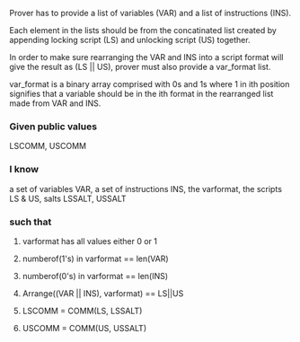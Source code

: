 Prover has to provide a list of variables (VAR) and a list of instructions (INS).

Each element in the lists should be from the concatinated list created by appending locking script (LS) and unlocking script (US) together.

In order to make sure rearranging the VAR and INS into a script format will give the result as (LS || US), prover must also provide a var_format list.

var_format is a binary array comprised with 0s and 1s where 1 in ith position signifies that a variable should be in the ith format in the rearranged list made from VAR and INS.



### Given public values
LSCOMM, USCOMM

### I know 
a set of variables VAR, a set of instructions INS, the varformat, the scripts LS & US, salts LSSALT, USSALT

### such that

1. varformat has all values either 0 or 1

2. numberof(1's) in varformat == len(VAR)

3. numberof(0's) in varformat == len(INS)

4. Arrange((VAR || INS), varformat) == LS||US 

5. LSCOMM = COMM(LS, LSSALT)

6. USCOMM = COMM(US, USSALT)

